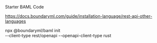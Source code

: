 Starter BAML Code

https://docs.boundaryml.com/guide/installation-language/rest-api-other-languages

npx @boundaryml/baml init \
  --client-type rest/openapi --openapi-client-type rust


